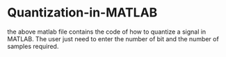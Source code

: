 # Quantization-in-MATLAB
the above matlab file contains the code of how to quantize a signal in MATLAB.
The user just need to enter the number of bit and the number of samples required.
